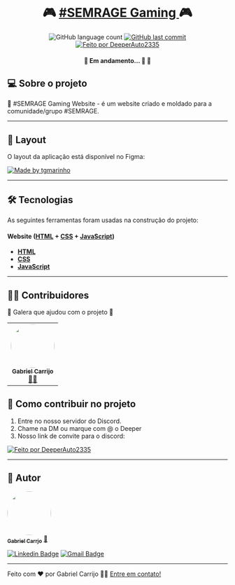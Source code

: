<h1 align="center">
     🎮 <a href="https://discord.gg/9vsyCX8" alt="discord #semrage"> #SEMRAGE Gaming </a> 🎮
</h1>

<p align="center">
  <img alt="GitHub language count" src="https://img.shields.io/github/watchers/DeeperAuto2335/SEMRAGE-Website?label=Watch">

  <a href="https://github.com/DeeperAuto2335/SEMRAGE-Website/commits/master">
    <img alt="GitHub last commit" src="https://img.shields.io/github/last-commit/DeeperAuto2335/SEMRAGE-Website">
  </a>
  
  <a href="https://discord.gg/9vsyCX8">
    <img alt="Feito por DeeperAuto2335" src="https://img.shields.io/static/v1?label=Discord&message=Junte-se&color=greenstyle=for-the-badge&logo=discord"/>
  </a>
 
</p>

<h4 align="center">
	🚧   Em andamento... 🚀 🚧
</h4>

## 💻 Sobre o projeto

💚 #SEMRAGE Gaming Website - é um website criado e moldado para a comunidade/grupo #SEMRAGE.

---

## 🎨 Layout

O layout da aplicação está disponível no Figma:

<a href="https://www.figma.com/file/1SxgOMojOB2zYT0Mdk28lB/Ecoleta?node-id=136%3A546">
  <img alt="Made by tgmarinho" src="https://img.shields.io/badge/Acessar%20Layout%20-Figma-%2304D361">
</a>

---

## 🛠 Tecnologias

As seguintes ferramentas foram usadas na construção do projeto:

#### **Website**  ([HTML](https://reactjs.org/)  +  [CSS](https://www.typescriptlang.org/) + [JavaScript](https://www.javascript.com/))

-   **[HTML](https://github.com/DeeperAuto2335/SEMRAGE-Website/blob/master/index.html)**
-   **[CSS](https://github.com/DeeperAuto2335/SEMRAGE-Website/blob/master/styles/style.css)**
-   **[JavaScript](https://github.com/DeeperAuto2335/SEMRAGE-Website/blob/master/scripts/main.js)**

---

## 👨‍💻 Contribuidores

💚 Galera que ajudou com o projeto 👏

<table>
  <tr>
    <td align="center"><a href="https://discord.gg/9vsyCX8"><img style="border-radius: 50%;" src="https://avatars.githubusercontent.com/u/53350158?s=460&u=b1a3ee212cac206399f386f2bcbfae3f0d4a1140&v=4" width="100px;" alt=""/><br /><sub><b>Gabriel Carrijo</b></sub></a><br /><a href="https://discord.gg/9vsyCX8" title="#SEMRAGE">👨‍🚀</a></td>
  </tr>
</table>

## 💪 Como contribuir no projeto

1. Entre no nosso servidor do Discord.
2. Chame na DM ou marque com @ o Deeper
3. Nosso link de convite para o discord:
  <a href="https://discord.gg/9vsyCX8">
    <img alt="Feito por DeeperAuto2335" src="https://img.shields.io/static/v1?label=Discord&message=Junte-se&color=greenstyle=for-the-badge&logo=discord"/>
  </a>

---

## 🦸 Autor

<a href="https://discord.gg/9vsyCX8">
 <img style="border-radius: 50%;" src="https://avatars.githubusercontent.com/u/53350158?s=460&u=b1a3ee212cac206399f386f2bcbfae3f0d4a1140&v=4" width="100px;" alt=""/>
 <br />
 <sub><b>Gabriel Carrjo</b></sub></a> <a href="https://discord.gg/9vsyCX8" title="#SEMRAGE">🚀</a>
 <br />

[![Linkedin Badge](https://img.shields.io/badge/-Gabriel-blue?style=flat-square&logo=Linkedin&logoColor=white&link=https://www.linkedin.com/in/gabrielcarrijo//)](https://www.linkedin.com/in/gabrielcarrijo/) 
[![Gmail Badge](https://img.shields.io/badge/-gabriel30carrijo@gmail.com-c14438?style=flat-square&logo=Gmail&logoColor=white&link=mailto:gabriel30carrijo@gmail.com)](mailto:gabriel30carrijo@gmail.com)

---

Feito com ❤️ por Gabriel Carrijo 👋🏽 [Entre em contato!](linkedin.com/in/gabrielcarrijo/)
